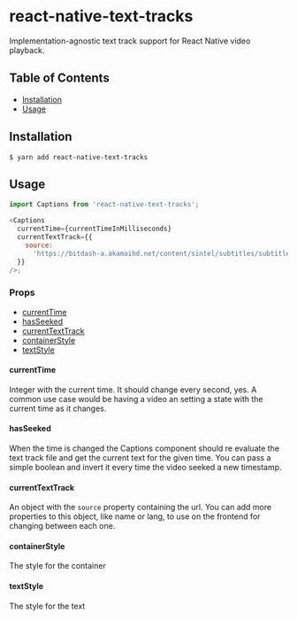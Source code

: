 # react-native-text-tracks

Implementation-agnostic text track support for React Native video playback.

## Table of Contents

- [Installation](#installation)
- [Usage](#usage)

## Installation

```
$ yarn add react-native-text-tracks
```

## Usage

```js
import Captions from 'react-native-text-tracks';

<Captions
  currentTime={currentTimeInMilliseconds}
  currentTextTrack={{
    source:
      'https://bitdash-a.akamaihd.net/content/sintel/subtitles/subtitles_en.vtt',
  }}
/>;
```

### Props

- [currentTime](#currentTime)
- [hasSeeked](#hasSeeked)
- [currentTextTrack](#currentTextTrack)
- [containerStyle](#containerStyle)
- [textStyle](#textStyle)

#### currentTime

Integer with the current time. It should change every second, yes. A common use case would be having a video an setting a state with the current time as it changes.

#### hasSeeked

When the time is changed the Captions component should re evaluate the text track file and get the current text for the given time. You can pass a simple boolean and invert it every time the video seeked a new timestamp.

#### currentTextTrack

An object with the `source` property containing the url. You can add more properties to this object, like name or lang, to use on the frontend for changing between each one.

#### containerStyle

The style for the container

#### textStyle

The style for the text
